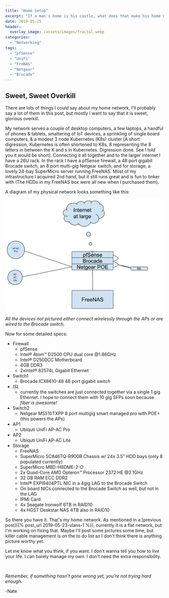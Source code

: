 ```yaml
---
title: "Home Setup"
excerpt: "If a man's home is his castle, what does that make his home network?"
date: 2019-05-25
header:
  overlay_image: /assets/images/fractal.webp
categories:
  - "Networking"
tags:
  - "pfSense"
  - "UniFi"
  - "FreNAS"
  - "Netgear"
  - "Brocade"
---
```


## Sweet, Sweet Overkill

There are lots of things I could say about my home network, I'll probably say a lot of them in this post, but mostly I want to say that it is sweet, glorious overkill.

My network serves a couple of desktop computers, a few laptops, a handful of phones & tablets, smattering of IoT devices, a sprinkling of single board computers, & a modest 3 node Kubernetes (K8s) cluster [A short digression, Kubernetes is often shortened to K8s, 8 representing the 8 letters in between the K and s in Kubernetes. Digression done. See I told you it would be short]. Connecting it all together and to the larger internet I have a 26U rack. In the rack I have a pfSense firewall, a 48 port gigabit Brocade switch, an 8 port multi-gig Netgear switch, and for storage, a lovely 24-bay SuperMicro server running FreeNAS. Most of my infrastructure I acquired 2nd hand, but it still runs great and is fun to tinker with (The HDDs in my FreeNAS box were all new when I purchased them).

A diagram of my physical network looks something like this:

![Network Diagram](/assets/images/networkdiagram.webp)

_All the devices not pictured either connect wirelessly through the APs or are wired to the Brocade switch._

Now for some detailed specs:

+ Firewall
  + pfSense
  + Intel® Atom™ D2500 CPU dual core @1.86GHz
  + Intel® D2500CC Motherboard
  + 4GB DDR3
  + 2xIntel® 82574L Gigabit Ethernet
+ Switch1
  + Brocade ICX6610-48 48 port gigabit switch
+ _ISL_
  + currently the switches are just connected together via a single 1 gig Ethernet. I hope to connect them with 10 gig SFPs soon because _fiber is awesome!_
+ Switch2
  + Netgear MS510TXPP 8 port multigig smart managed pro with POE+ (this powers the APs)
+ AP1
  + Ubiquti UniFi AP-AC Pro
+ AP2
  + Ubiquti UniFi AP-AC Lite
+ Storage
  + FreeNAS
  + SuperMicro SC846TQ-R900B Chassis w/ 24x 3.5" HDD bays (only 8 populated currently)
  + SuperMicro MBD-H8DME-2-O
  + 2x Quad-Core AMD Opteron™ Processor 2372 HE @2.1GHz
  + 32 GB RAM ECC DDR2
  + Intel® EXPI9404PTL NIC in a 4gig LAG to the Brocade Switch
  + On board NICs connected to the Brocade Switch as well, but not in the LAG
  + IPMI Card
  + 4x Seagate Ironwolf 6TB in RAID10
  + 4x HGST Deskstar NAS 4TB also in RAID10

So there you have it. That's my home network. As mentioned in a [previous post]({% post_url 2019-05-23-vlans-1 %}), currently it is a flat network, but I'm working on fixing that. Maybe I'll post some pictures some time, but killer cable management is on the to do list so I don't think there is anything picture worthy yet.  

Let me know what you think, if you want. I don't wanna tell you how to live your life. I can barely manage my own. I don't need the extra responsibility.


<br />

_Remember, if something hasn't gone wrong yet, you're not trying hard enough._

-Nate
